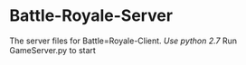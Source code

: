 # Battle-Royale-Server

The server files for Battle=Royale-Client.
*Use python 2.7*
Run GameServer.py to start

